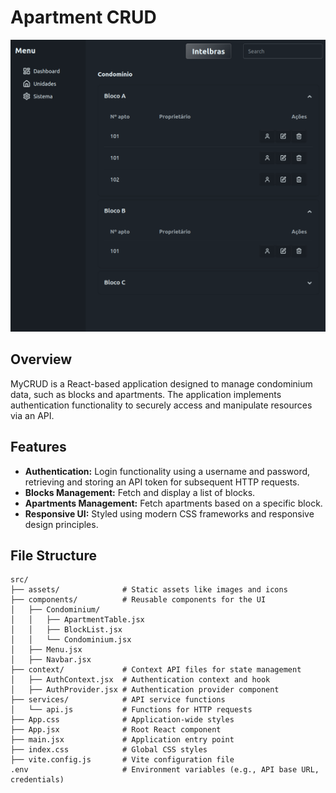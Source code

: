 # Apartment CRUD
![Tela da aplicação](src/assets/appprint.png)
## Overview
MyCRUD is a React-based application designed to manage condominium data, such as blocks and apartments. The application implements authentication functionality to securely access and manipulate resources via an API.

## Features
- **Authentication:** Login functionality using a username and password, retrieving and storing an API token for subsequent HTTP requests.
- **Blocks Management:** Fetch and display a list of blocks.
- **Apartments Management:** Fetch apartments based on a specific block.
- **Responsive UI:** Styled using modern CSS frameworks and responsive design principles.

## File Structure
```
src/
├── assets/              # Static assets like images and icons
├── components/          # Reusable components for the UI
│   ├── Condominium/
│   │   ├── ApartmentTable.jsx
│   │   ├── BlockList.jsx
│   │   └── Condominium.jsx
│   ├── Menu.jsx
│   ├── Navbar.jsx
├── context/             # Context API files for state management
│   ├── AuthContext.jsx  # Authentication context and hook
│   ├── AuthProvider.jsx # Authentication provider component
├── services/            # API service functions
│   └── api.js           # Functions for HTTP requests
├── App.css              # Application-wide styles
├── App.jsx              # Root React component
├── main.jsx             # Application entry point
├── index.css            # Global CSS styles
├── vite.config.js       # Vite configuration file
.env                     # Environment variables (e.g., API base URL, credentials)
```
